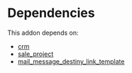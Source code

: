 # Dependencies

This addon depends on:

- [crm](https://github.com/bringout/oca-ocb-crm/tree/9bbad24fe0f9acf86dbd6085c6815ad2fcf34e03/odoo-bringout-oca-ocb-crm)
- [sale_project](https://github.com/bringout/oca-ocb-sale/tree/3531a720906f8e17d5fa4dafe32471b2aada3721/odoo-bringout-oca-ocb-sale_project)
- [mail_message_destiny_link_template](https://github.com/bringout/oca-technical)
